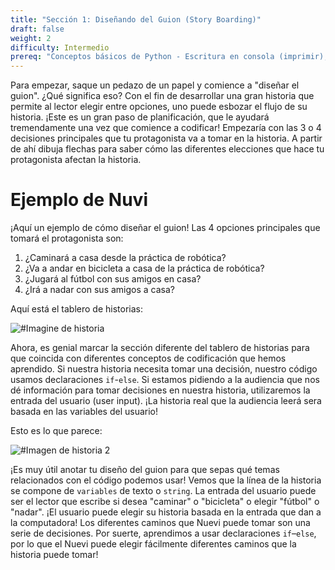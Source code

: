 ```yaml
---
title: "Sección 1: Diseñando del Guion (Story Boarding)"
draft: false
weight: 2
difficulty: Intermedio
prereq: "Conceptos básicos de Python - Escritura en consola (imprimir), Lectura desde consola, Cadenas, Variables, Instrucciones condicionales"
---
```


Para empezar, saque un pedazo de un papel y comience a "diseñar el guion". ¿Qué significa eso? Con el fin de desarrollar una gran historia que permite al lector elegir entre opciones, uno puede esbozar el flujo de su historia. ¡Este es un gran paso de planificación, que le ayudará tremendamente una vez que comience a codificar! Empezaría con las 3 o 4 decisiones principales que tu protagonista va a tomar en la historia. A partir de ahí dibuja flechas para saber cómo las diferentes elecciones que hace tu protagonista afectan la historia.

# Ejemplo de Nuvi

¡Aquí un ejemplo de cómo diseñar el guion! 
Las 4 opciones principales que tomará el protagonista son:

1. ¿Caminará a casa desde la práctica de robótica?
2. ¿Va a andar en bicicleta a casa de la práctica de robótica?
3. ¿Jugará al fútbol con sus amigos en casa?
4. ¿Irá a nadar con sus amigos a casa?

Aquí está el tablero de historias:

![#Imagine de historia](../img/story_es.png)

Ahora, es genial marcar la sección diferente del tablero de historias para que coincida con diferentes conceptos de codificación que hemos aprendido. Si nuestra historia necesita tomar una decisión, nuestro código usamos declaraciones `if`-`else`. Si estamos pidiendo a la audiencia que nos dé información para tomar decisiones en nuestra historia, utilizaremos la entrada del usuario (user input). ¡La historia real que la audiencia leerá sera basada en las variables del usuario! 

Esto es lo que parece:

![#Imagen de historia 2](../img/story_es_2.png)

¡Es muy útil anotar tu diseño del guion para que sepas qué temas relacionados con el código podemos usar! Vemos que la línea de la historia se compone de `variables` de texto o `string`. La entrada del usuario puede ser el lector que escribe si desea "caminar" o "bicicleta" o elegir "fútbol" o "nadar". ¡El usuario puede elegir su historia basada en la entrada que dan a la computadora! Los diferentes caminos que Nuevi puede tomar son una serie de decisiones. Por suerte, aprendimos a usar declaraciones `if`–`else`, por lo que el Nuevi puede elegir fácilmente diferentes caminos que la historia puede tomar!

